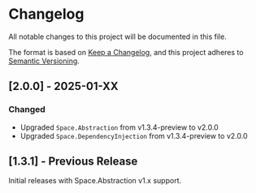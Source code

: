 # Changelog

All notable changes to this project will be documented in this file.

The format is based on [Keep a Changelog](https://keepachangelog.com/en/1.0.0/),
and this project adheres to [Semantic Versioning](https://semver.org/spec/v2.0.0.html).

## [2.0.0] - 2025-01-XX

### Changed
- Upgraded `Space.Abstraction` from v1.3.4-preview to v2.0.0
- Upgraded `Space.DependencyInjection` from v1.3.4-preview to v2.0.0

## [1.3.1] - Previous Release

Initial releases with Space.Abstraction v1.x support.
